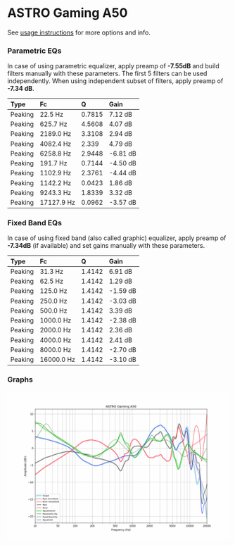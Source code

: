 # ASTRO Gaming A50
See [usage instructions](https://github.com/jaakkopasanen/AutoEq#usage) for more options and info.

### Parametric EQs
In case of using parametric equalizer, apply preamp of **-7.55dB** and build filters manually
with these parameters. The first 5 filters can be used independently.
When using independent subset of filters, apply preamp of **-7.34 dB**.

| Type    | Fc         |      Q | Gain     |
|:--------|:-----------|:-------|:---------|
| Peaking | 22.5 Hz    | 0.7815 | 7.12 dB  |
| Peaking | 625.7 Hz   | 4.5608 | 4.07 dB  |
| Peaking | 2189.0 Hz  | 3.3108 | 2.94 dB  |
| Peaking | 4082.4 Hz  | 2.339  | 4.79 dB  |
| Peaking | 6258.8 Hz  | 2.9448 | -6.81 dB |
| Peaking | 191.7 Hz   | 0.7144 | -4.50 dB |
| Peaking | 1102.9 Hz  | 2.3761 | -4.44 dB |
| Peaking | 1142.2 Hz  | 0.0423 | 1.86 dB  |
| Peaking | 9243.3 Hz  | 1.8339 | 3.32 dB  |
| Peaking | 17127.9 Hz | 0.0962 | -3.57 dB |

### Fixed Band EQs
In case of using fixed band (also called graphic) equalizer, apply preamp of **-7.34dB**
(if available) and set gains manually with these parameters.

| Type    | Fc         |      Q | Gain     |
|:--------|:-----------|:-------|:---------|
| Peaking | 31.3 Hz    | 1.4142 | 6.91 dB  |
| Peaking | 62.5 Hz    | 1.4142 | 1.29 dB  |
| Peaking | 125.0 Hz   | 1.4142 | -1.59 dB |
| Peaking | 250.0 Hz   | 1.4142 | -3.03 dB |
| Peaking | 500.0 Hz   | 1.4142 | 3.39 dB  |
| Peaking | 1000.0 Hz  | 1.4142 | -2.38 dB |
| Peaking | 2000.0 Hz  | 1.4142 | 2.36 dB  |
| Peaking | 4000.0 Hz  | 1.4142 | 2.41 dB  |
| Peaking | 8000.0 Hz  | 1.4142 | -2.70 dB |
| Peaking | 16000.0 Hz | 1.4142 | -3.10 dB |

### Graphs
![](./ASTRO%20Gaming%20A50.png)